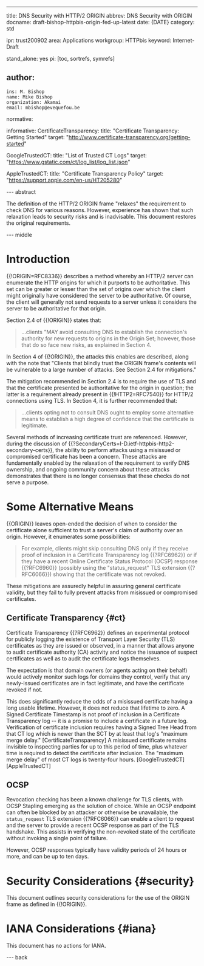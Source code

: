 ---
title: DNS Security with HTTP/2 ORIGIN
abbrev: DNS Security with ORIGIN
docname: draft-bishop-httpbis-origin-fed-up-latest
date: {DATE}
category: std

ipr: trust200902
area: Applications
workgroup: HTTPbis
keyword: Internet-Draft

stand_alone: yes
pi: [toc, sortrefs, symrefs]

author:
  -
    ins: M. Bishop
    name: Mike Bishop
    organization: Akamai
    email: mbishop@evequefou.be

normative:

informative:
  CertificateTransparency:
    title: "Certificate Transparency: Getting Started"
    target: "http://www.certificate-transparency.org/getting-started"

  GoogleTrustedCT:
    title: "List of Trusted CT Logs"
    target: "https://www.gstatic.com/ct/log_list/log_list.json"

  AppleTrustedCT:
    title:  "Certificate Transparency Policy"
    target: "https://support.apple.com/en-us/HT205280"


--- abstract

The definition of the HTTP/2 ORIGIN frame "relaxes" the requirement to check DNS
for various reasons.  However, experience has shown that such relaxation leads
to security risks and is inadvisable.  This document restores the original
requirements.

--- middle

# Introduction

{{!ORIGIN=RFC8336}} describes a method whereby an HTTP/2 server can enumerate
the HTTP origins for which it purports to be authoritative.  This set can be
greater or lesser than the set of origins over which the client might originally
have considered the server to be authoritative.  Of course, the client will
generally not send requests to a server unless it considers the server to be
authoritative for that origin.

Section 2.4 of {{!ORIGIN}} states that:

> ...clients "MAY avoid consulting DNS to establish the connection's authority for
> new requests to origins in the Origin Set; however, those that do so face new
> risks, as explained in Section 4.

In Section 4 of {{!ORIGIN}}, the attacks this enables are described, along with
the note that "Clients that blindly trust the ORIGIN frame's contents will be
vulnerable to a large number of attacks.  See Section 2.4 for mitigations."

The mitigation recommended in Section 2.4 is to require the use of TLS and that
the certificate presented be authoritative for the origin in question; the
latter is a requirement already present in {{!HTTP2=RFC7540}} for HTTP/2
connections using TLS.  In Section 4, it is further recommended that:

> ...clients opting not to consult DNS ought to employ some alternative means to
> establish a high degree of confidence that the certificate is legitimate.

Several methods of increasing certificate trust are referenced. However, during
the discussion of {{?SecondaryCerts=I-D.ietf-httpbis-http2-secondary-certs}},
the ability to perform attacks using a misissued or compromised certificate has
been a concern. These attacks are fundamentally enabled by the relaxation of the
requirement to verify DNS ownership, and ongoing community concern about these
attacks demonstrates that there is no longer consensus that these checks do not
serve a purpose.

# Some Alternative Means

{{ORIGIN}} leaves open-ended the decision of when to consider the certificate alone
sufficient to trust a server's claim of authority over an origin.  However, it enumerates
some possibilities:

> For example, clients might skip consulting DNS only if they receive proof of
> inclusion in a Certificate Transparency log {{?RFC6962}} or if they have a
> recent Online Certificate Status Protocol (OCSP) response {{?RFC6960}}
> (possibly using the "status_request" TLS extension {{?RFC6066}}) showing that
> the certificate was not revoked.

These mitigations are assuredly helpful in assuring general certificate validity, but
they fail to fully prevent attacks from misissued or compromised certificates.

## Certificate Transparency {#ct}

Certificate Transparency {{?RFC6962}} defines an experimental protocol for
publicly logging the existence of Transport Layer Security (TLS) certificates as
they are issued or observed, in a manner that allows anyone to audit certificate
authority (CA) activity and notice the issuance of suspect certificates as well
as to audit the certificate logs themselves.

The expectation is that domain owners (or agents acting on their behalf) would
actively monitor such logs for domains they control, verify that any
newly-issued certificates are in fact legitimate, and have the certificate
revoked if not.

This does significantly reduce the odds of a misissued certificate having a long
usable lifetime. However, it does not reduce that lifetime to zero.  A Signed
Certificate Timestamp is not proof of inclusion in a Certificate Transparency
log -- it is a promise to include a certificate in a future log. Verification of
certificate inclusion requires having a Signed Tree Head from that CT log which
is newer than the SCT by at least that log's "maximum merge delay."
[CertificateTransparency]  A misissued certificate remains invisible to
inspecting parties for up to this period of time, plus whatever time is required
to detect the certificate after inclusion.  The "maximum merge delay" of most CT
logs is twenty-four hours. [GoogleTrustedCT] [AppleTrustedCT]

## OCSP

Revocation checking has been a known challenge for TLS clients, with OCSP
Stapling emerging as the solution of choice.  While an OCSP endpoint can often
be blocked by an attacker or otherwise be unavailable, the `status_request` TLS
extension {{?RFC6066}} can enable a client to request and the server to provide
a recent OCSP response as part of the TLS handshake.  This assists in verifying
the non-revoked state of the certificate without invoking a single point of
failure.

However, OCSP responses typically have validity periods of 24 hours or more,
and can be up to ten days.  

# Security Considerations {#security}

This document outlines security considerations for the use of the ORIGIN frame
as defined in {{!ORIGIN}}.

# IANA Considerations {#iana}

This document has no actions for IANA.

--- back

